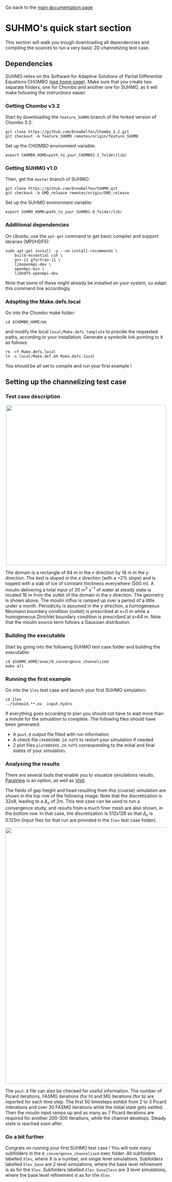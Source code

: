 
<head>

<link rel="stylesheet" href="https://cdn.jsdelivr.net/npm/katex@0.16.0/dist/katex.min.css" integrity="sha384-Xi8rHCmBmhbuyyhbI88391ZKP2dmfnOl4rT9ZfRI7mLTdk1wblIUnrIq35nqwEvC" crossorigin="anonymous">
<script defer src="https://cdn.jsdelivr.net/npm/katex@0.16.0/dist/katex.min.js" integrity="sha384-X/XCfMm41VSsqRNQgDerQczD69XqmjOOOwYQvr/uuC+j4OPoNhVgjdGFwhvN02Ja" crossorigin="anonymous"></script>
<script defer src="https://cdn.jsdelivr.net/npm/katex@0.16.0/dist/contrib/auto-render.min.js" integrity="sha384-+XBljXPPiv+OzfbB3cVmLHf4hdUFHlWNZN5spNQ7rmHTXpd7WvJum6fIACpNNfIR" crossorigin="anonymous"></script>
<script>
    document.addEventListener("DOMContentLoaded", function() {
        renderMathInElement(document.body, {
          // customised options
          // • auto-render specific keys, e.g.:
          delimiters: [
              {left: '$$', right: '$$', display: true},
              {left: '$', right: '$', display: false},
              {left: '\\(', right: '\\)', display: false},
              {left: '\\[', right: '\\]', display: true}
          ],
          // • rendering keys, e.g.:
          throwOnError : false
        });
    });
</script>
  
</head>


Go back to the [main documentation page](https://ennadelfen.github.io/SUHMO/index)




# SUHMO's quick start section

This section will walk you trough downloading all dependencies and compiling the sources to run a very basic 2D channelizing test case. 

## Dependencies
SUHMO relies on the Software for Adaptive Solutions of Partial Differential Equations CHOMBO ([see home page](https://commons.lbl.gov/display/chombo/Chombo+-+Software+for+Adaptive+Solutions+of+Partial+Differential+Equations)). Make sure that you create two separate folders, one for Chombo and another one for SUHMO, as it will make following the instructions easier.

### Getting Chombo v3.2
Start by downloading the `feature_SUHMO` branch of the forked version of Chombo 3.2:

```
git clone https://github.com/EnnaDelfen/Chombo_3.2.git
git checkout -b feature_SUHMO remotes/origin/feature_SUHMO
```

Set up the CHOMBO environment variable:
```
export CHOMBO_HOME=path_to_your_CHOMBO3.2_folder/lib/
```

### Getting SUHMO v1.0
Then, get the `master` branch of SUHMO:

```
git clone https://github.com/EnnaDelfen/SUHMO.git
git checkout -b GMD_release remotes/origin/GMD_release
```

Set up the SUHMO environment variable:
```
export SUHMO_HOME=path_to_your_SUHMO1.0_folder/lib/
```

### Additional dependencies
On Ubuntu, use the `apt-get` command to get basic compiler and support libraries (MPI/HDF5):

```
sudo apt-get install -y --no-install-recommends \
    build-essential csh \
    g++-11 gfortran-11 \
    libopenmpi-dev \
    openmpi-bin \
    libhdf5-openmpi-dev
```

Note that some of these might already be installed on your system, so adapt this command line accordingly.


### Adapting the Make.defs.local
Go into the Chombo make folder:

```
cd $CHOMBO_HOME/mk
```

and modify the local `local/Make.defs.template` to provide the requested paths, according to your installation. Generate a symbolik link pointing to it as follows:

```
rm -rf Make.defs.local
ln -s local/Make.def.GH Make.defs.local
```

You should be all set to compile and run your first example ! 


## Setting up the channelizing test case

### Test case description

<p align="center">
  <img width="500" src="http://ennadelfen.github.io/SUHMO/IMG/ConvergenceChannelTC.png">
</p>

The domain is a rectangle of 64 m in the $x$ direction by 16 m in the $y$ direction. The bed is sloped in the $x$ direction (with a +2$\%$ slope) and is topped with a slab of ice of constant thickness everywhere (500 m). A moulin delivering a total input of 30 m$^3$ s$^{-1}$ of water at steady state is located 16 m from the outlet of the domain in the $x$ direction. The geometry is shown above. The moulin influx is ramped up over a period of a little under a month. 
Periodicity is assumed in the $y$ direction, a homogeneous Neumann boundary condition (outlet) is prescribed at x$=$0 m while a homogeneous Dirichlet boundary condition is prescribed at x$=$64 m. Note that the moulin source term follows a Gaussian distribution.


### Building the executable
Start by going into the following SUHMO test case folder and building the executable:

```
cd $SUHMO_HOME/exec/0_convergence_channelized
make all
```

### Running the first example
Go into the `1lev` test case and launch your first SUHMO simulation:

```
cd 1lev
../Suhmo2d.**.ex  input.hydro
```

If everything goes according to plan you should not have to wait more than a minute for the simulation to complete. The following files should have been generated:

- A `pout.0` output file filled with run information
- A check file `chk003000.2d.hdf5` to restart your simulation if needed
- 2 plot files `plot00XXXX.2d.hdf5` corresponding to the initial and final states of your simulation.

### Analysing the results
There are several tools that enable you to visualize simulations results. [ParaView](https://www.paraview.org/) is an option, as well as [VisIt](https://visit-dav.github.io/visit-website/).


The fields of gap height and head resulting from this (coarse) simulation are shown in the top row of the following image. Note that the discretization is 32x8, leading to a $\Delta_x$ of 2m. This test case can be used to run a convergence study, and results from a much finer mesh are also shown, in the bottom row. In that case, the discretization is 512x128 so that $\Delta_x$ is 0.125m (input files for that run are provided in the `5lev` test case folder). 

<p align="center">
  <img width="800" src="http://ennadelfen.github.io/SUHMO/IMG/Solution1lev_5lev.png">
</p>

The `pout.0` file can also be checked for useful information. The number of Picard iterations, FASMG iterations (for h) and MG iterations (for b) are reported for each time step. The first 50 timesteps exhibit from 2 to 3 Picard interations and over 30 FASMG iterations while the initial state gets settled. Then the moulin input ramps up and as many as 7 Picard iterations are required for another 200-300 iterations, while the channel develops. Steady state is reached soon after.


### Go a bit further
Congrats on running your first SUHMO test case ! You will note many subfolders in the `0_convergence_channelized` exec folder. All subfolders labelled `Xlev`, where X is a number, are single level simulations. Subfolders labelled `Xlev_base` are 2 level simulations, where the base level refinement is as for the `Xlev`. Subfolders labelled `Xlev_base2levs` are 3 level simulations, where the base level refinement is as for the `Xlev`.
